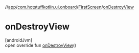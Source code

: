 //[app](../../../index.md)/[com.hotstuffkotlin.ui.onboard](../index.md)/[FirstScreen](index.md)/[onDestroyView](on-destroy-view.md)

# onDestroyView

[androidJvm]\
open override fun [onDestroyView](on-destroy-view.md)()
